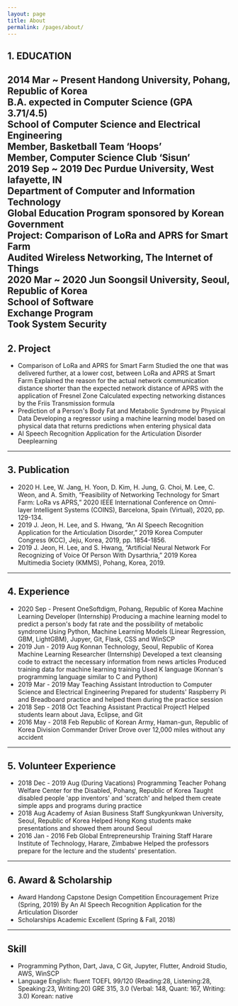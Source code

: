 ```yaml
---
layout: page
title: About
permalink: /pages/about/
---
```

## 1. EDUCATION
2014 Mar ~ Present **Handong University, Pohang, Republic of Korea**<br/>
  B.A. expected in Computer Science (GPA 3.71/4.5)<br/>
  School of Computer Science and Electrical Engineering<br/>
  Member, Basketball Team ‘Hoops’<br/>
  Member, Computer Science Club ‘Sisun’<br/>
2019 Sep ~ 2019 Dec **Purdue University, West lafayette, IN**<br/>
  Department of Computer and Information Technology<br/>
  Global Education Program sponsored by Korean Government<br/>
  Project: Comparison of LoRa and APRS for Smart Farm<br/>
  Audited Wireless Networking, The Internet of Things<br/>
2020 Mar ~ 2020 Jun **Soongsil University, Seoul, Republic of Korea**<br/>
  School of Software<br/>
  Exchange Program<br/>
  Took System Security
---
## 2. Project
* Comparison of LoRa and APRS for Smart Farm
  Studied the one that was delivered further, at a lower cost, between LoRa and APRS at Smart Farm
  Explained the reason for the actual network communication distance shorter than the expected network distance of APRS with the application of Fresnel Zone
  Calculated expecting networking distances by the Friis Transmission formula
* Prediction of a Person's Body Fat and Metabolic Syndrome by Physical Data
  Developing a regressor using a machine learning model based on physical data that returns predictions when entering physical data
* AI Speech Recognition Application for the Articulation Disorder
  Deeplearning
---
## 3. Publication
* 2020 H. Lee, W. Jang, H. Yoon, D. Kim, H. Jung, G. Choi, M. Lee, C. Weon, and A. Smith, “Feasibility of Networking Technology for Smart Farm: LoRa vs APRS,” 2020 IEEE International Conference on Omni-layer Intelligent Systems (COINS), Barcelona, Spain (Virtual), 2020, pp. 129-134.
* 2019 J. Jeon, H. Lee, and S. Hwang, “An AI Speech Recognition Application for the Articulation Disorder,” 2019 Korea Computer Congress (KCC), Jeju, Korea, 2019, pp. 1854-1856.
* 2019 J. Jeon, H. Lee, and S. Hwang, “Artificial Neural Network For Recognizing of Voice Of Person With Dysarthria,” 2019 Korea Multimedia Society (KMMS), Pohang, Korea, 2019.
---
## 4. Experience
* 2020 Sep - Present OneSoftdigm, Pohang, Republic of Korea
  Machine Learning Developer (Internship)
  Producing a machine learning model to predict a person's body fat rate and the possibility of metabolic syndrome
  Using Python, Machine Learning Models (Linear Regression, GBM, LightGBM), Jupyer, Git, Flask, CSS and WinSCP
* 2019 Jun - 2019 Aug Konnan Technology, Seoul, Republic of Korea
  Machine Learning Researcher (Internship)
  Developed a text cleansing code to extract the necessary information from news articles
  Produced training data for machine learning training
  Used K language (Konnan's programming language similar to C and Python)
* 2019 Mar - 2019 May Teaching Assistant
  Introduction to Computer Science and Electrical Engineering
  Prepared for students' Raspberry Pi and Breadboard practice and helped them during the practice session
* 2018 Sep - 2018 Oct Teaching Assistant
  Practical Project1
  Helped students learn about Java, Eclipse, and Git
* 2016 May - 2018 Feb Republic of Korean Army, Haman-gun, Republic of Korea
  Division Commander Driver
  Drove over 12,000 miles without any accident
---
## 5. Volunteer Experience
* 2018 Dec - 2019 Aug (During Vacations) Programming Teacher
  Pohang Welfare Center for the Disabled, Pohang, Republic of Korea
  Taught disabled people 'app inventors' and 'scratch' and helped them create simple apps and programs during practice
* 2018 Aug Academy of Asian Business Staff
  Sungkyunkwan University, Seoul, Republic of Korea
  Helped Hong Kong students make presentations and showed them around Seoul
* 2016 Jan - 2016 Feb Global Entrepreneurship Training Staff
  Harare Institute of Technology, Harare, Zimbabwe
  Helped the professors prepare for the lecture and the students' presentation.
---
## 6. Award & Scholarship
* Award Handong Capstone Design Competition Encouragement Prize (Spring, 2019)
  By An AI Speech Recognition Application for the Articulation Disorder
* Scholarships Academic Excellent (Spring & Fall, 2018)
---
## Skill
* Programming Python, Dart, Java, C
  Git, Jupyter, Flutter, Android Studio, AWS, WinSCP
* Language English: fluent
  TOEFL 99/120 (Reading:28, Listening:28, Speaking:23, Writing:20)
  GRE 315, 3.0 (Verbal: 148, Quant: 167, Writing: 3.0)
  Korean: native

